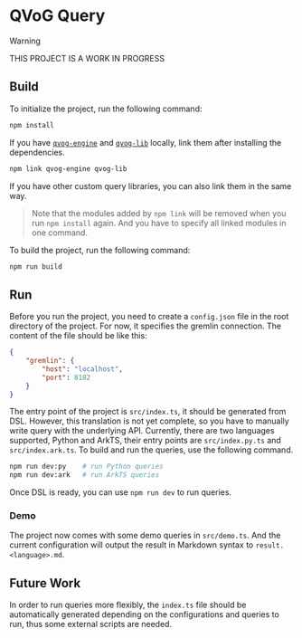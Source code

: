 # QVoG Query

> [!WARNING]
> THIS PROJECT IS A WORK IN PROGRESS

## Build

To initialize the project, run the following command:

```bash
npm install
```

If you have [`qvog-engine`](https://github.com/QVoG-BUAA/QVoG-Engine-TS) and [`qvog-lib`](https://github.com/QVoG-BUAA/QVoG-Lib-TS) locally, link them after installing the dependencies.

```bash
npm link qvog-engine qvog-lib
```

If you have other custom query libraries, you can also link them in the same way.

> Note that the modules added by `npm link` will be removed when you run `npm install` again. And you have to specify all linked modules in one command.

To build the project, run the following command:

```bash
npm run build
```

## Run

Before you run the project, you need to create a `config.json` file in the root directory of the project. For now, it specifies the gremlin connection. The content of the file should be like this:

```json
{
    "gremlin": {
        "host": "localhost",
        "port": 8182
    }
}
```

The entry point of the project is `src/index.ts`, it should be generated from DSL. However, this translation is not yet complete, so you have to manually write query with the underlying API. Currently, there are two languages supported, Python and ArkTS, their entry points are `src/index.py.ts` and `src/index.ark.ts`. To build and run the queries, use the following command.

```bash
npm run dev:py    # run Python queries
npm run dev:ark   # run ArkTS queries
```

Once DSL is ready, you can use `npm run dev` to run queries.

### Demo

The project now comes with some demo queries in `src/demo.ts`. And the current configuration will output the result in Markdown syntax to `result.<language>.md`.

## Future Work

In order to run queries more flexibly, the `index.ts` file should be automatically generated depending on the configurations and queries to run, thus some external scripts are needed.
